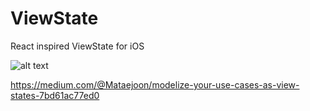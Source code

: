 # ViewState
React inspired ViewState for iOS

![alt text](https://github.com/taiyungo/ViewState/blob/master/viewstate.png)

https://medium.com/@Mataejoon/modelize-your-use-cases-as-view-states-7bd61ac77ed0
